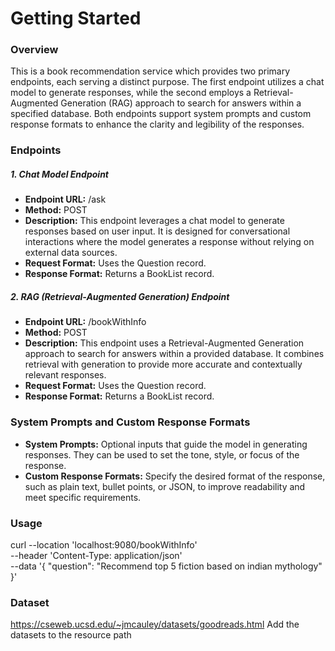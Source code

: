 # Getting Started

### Overview
This is a book recommendation service which provides two primary endpoints, each serving a distinct purpose. The first endpoint utilizes a chat model to generate responses, while the second employs a Retrieval-Augmented Generation (RAG) approach to search for answers within a specified database. Both endpoints support system prompts and custom response formats to enhance the clarity and legibility of the responses.

### Endpoints

##### 1. Chat Model Endpoint
* **Endpoint URL:** /ask
* **Method:** POST
* **Description:** This endpoint leverages a chat model to generate responses based on user input. It is designed for conversational interactions where the model generates a response without relying on external data sources.
* **Request Format:** Uses the Question record.
* **Response Format:** Returns a BookList record.

##### 2. RAG (Retrieval-Augmented Generation) Endpoint
* **Endpoint URL:** /bookWithInfo
* **Method:** POST
* **Description:** This endpoint uses a Retrieval-Augmented Generation approach to search for answers within a provided database. It combines retrieval with generation to provide more accurate and contextually relevant responses.
* **Request Format:** Uses the Question record.
* **Response Format:** Returns a BookList record.

### System Prompts and Custom Response Formats
* **System Prompts:** Optional inputs that guide the model in generating responses. They can be used to set the tone, style, or focus of the response.
* **Custom Response Formats:** Specify the desired format of the response, such as plain text, bullet points, or JSON, to improve readability and meet specific requirements.

### Usage
curl --location 'localhost:9080/bookWithInfo' \
--header 'Content-Type: application/json' \
--data '{
"question": "Recommend top 5 fiction based on indian mythology"
}'

### Dataset
https://cseweb.ucsd.edu/~jmcauley/datasets/goodreads.html
Add the datasets to the resource path
